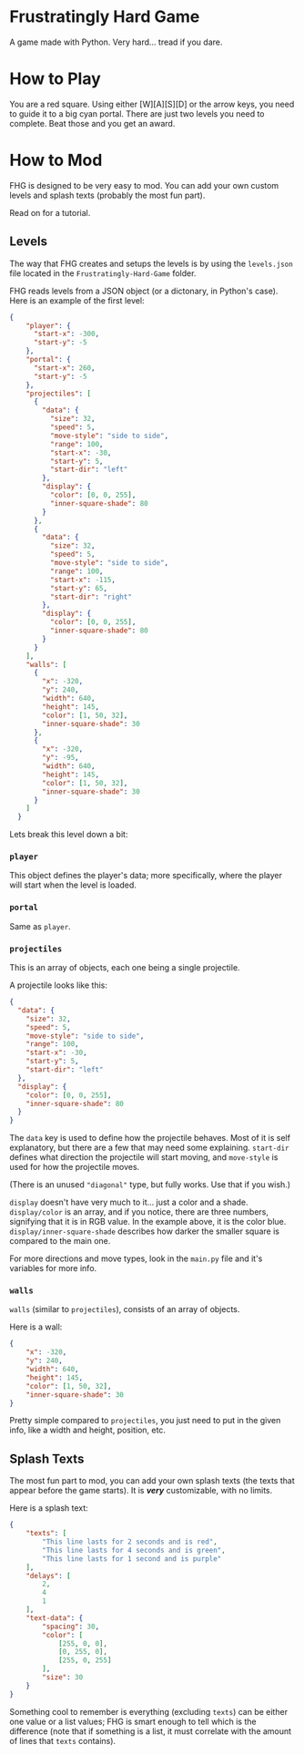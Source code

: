 # Frustratingly Hard Game
A game made with Python. Very hard... tread if you dare.

# How to Play
You are a red square. Using either [W][A][S][D] or the arrow keys, 
you need to guide it to a big cyan portal. There are just 
two levels you need to complete. Beat those and you get an award.

# How to Mod
FHG is designed to be very easy to mod. You can add your own
custom levels and splash texts (probably the most fun part).

Read on for a tutorial.

## Levels
The way that FHG creates and setups the levels is by using the
`levels.json` file located in the `Frustratingly-Hard-Game`
folder.

FHG reads levels from a JSON object (or a dictonary, in Python's
case). Here is an example of the first level:

```json
{
    "player": {
      "start-x": -300,
      "start-y": -5
    },
    "portal": {
      "start-x": 260,
      "start-y": -5
    },
    "projectiles": [
      {
        "data": {
          "size": 32,
          "speed": 5,
          "move-style": "side to side",
          "range": 100,
          "start-x": -30,
          "start-y": 5,
          "start-dir": "left"
        },
        "display": {
          "color": [0, 0, 255],
          "inner-square-shade": 80
        }
      },
      {
        "data": {
          "size": 32,
          "speed": 5,
          "move-style": "side to side",
          "range": 100,
          "start-x": -115,
          "start-y": 65,
          "start-dir": "right"
        },
        "display": {
          "color": [0, 0, 255],
          "inner-square-shade": 80
        }
      }
    ],
    "walls": [
      {
        "x": -320,
        "y": 240,
        "width": 640,
        "height": 145,
        "color": [1, 50, 32],
        "inner-square-shade": 30
      },
      {
        "x": -320,
        "y": -95,
        "width": 640,
        "height": 145,
        "color": [1, 50, 32],
        "inner-square-shade": 30
      }
    ]
  }
```

Lets break this level down a bit:

### `player`
This object defines the player's data; more specifically, where the
player will start when the level is loaded.

### `portal`
Same as `player`.

### `projectiles`
This is an array of objects, each one being a single projectile.

A projectile looks like this:

```json
{
  "data": {
    "size": 32,
    "speed": 5,
    "move-style": "side to side",
    "range": 100,
    "start-x": -30,
    "start-y": 5,
    "start-dir": "left"
  },
  "display": {
    "color": [0, 0, 255],
    "inner-square-shade": 80
  }
}
```

The `data` key is used to define how the projectile behaves. Most of it
is self explanatory, but there are a few that may need some explaining.
`start-dir` defines what direction the projectile will start moving, and
`move-style` is used for how the projectile moves.

(There is an unused `"diagonal"` type, but fully works. Use that if
you wish.)

`display` doesn't have very much to it... just a color and a shade.
`display/color` is an array, and if you notice, there are three
numbers, signifying that it is in RGB value. In the example above,
it is the color blue. `display/inner-square-shade` describes how darker the
smaller square is compared to the main one.

For more directions and move types, look in the `main.py` file and it's variables
for more info.

### `walls`
`walls` (similar to `projectiles`), consists of an array of objects.

Here is a wall:

```json
{
    "x": -320,
    "y": 240,
    "width": 640,
    "height": 145,
    "color": [1, 50, 32],
    "inner-square-shade": 30
}
```
Pretty simple compared to `projectiles`, you just need to put in the
given info, like a width and height, position, etc.

## Splash Texts
The most fun part to mod, you can add your own splash texts (the texts
that appear before the game starts). It is ***very*** customizable,
with no limits.

Here is a splash text:
```json
{
    "texts": [
        "This line lasts for 2 seconds and is red",
        "This line lasts for 4 seconds and is green",
        "This line lasts for 1 second and is purple"
    ],
    "delays": [
        2,
        4
        1
    ],
    "text-data": {
        "spacing": 30,
        "color": [
            [255, 0, 0],
            [0, 255, 0],
            [255, 0, 255]
        ],
        "size": 30
    }
}
```

Something cool to remember is everything (excluding `texts`)
can be either one value or a list values; FHG is smart enough
to tell which is the difference (note that if something is a
list, it must correlate with the amount of lines that `texts` contains).

